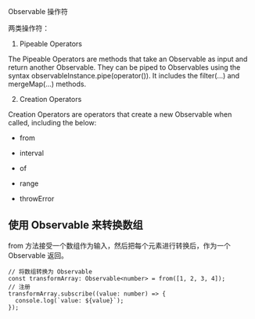 


Observable 操作符

两类操作符：

1. Pipeable Operators

The Pipeable Operators are methods that take an Observable as input and return another Observable. They can be piped to Observables using the syntax observableInstance.pipe(operator()). It includes the filter(...) and mergeMap(...) methods.

2. Creation Operators

Creation Operators are operators that create a new Observable when called, including the below:

- from

- interval

- of

- range

- throwError

## 使用 Observable 来转换数组

from 方法接受一个数组作为输入，然后把每个元素进行转换后，作为一个 Observable 返回。

    // 将数组转换为 Observable
    const transformArray: Observable<number> = from([1, 2, 3, 4]);
    // 注册
    transformArray.subscribe((value: number) => {
      console.log(`value: ${value}`);
    });






